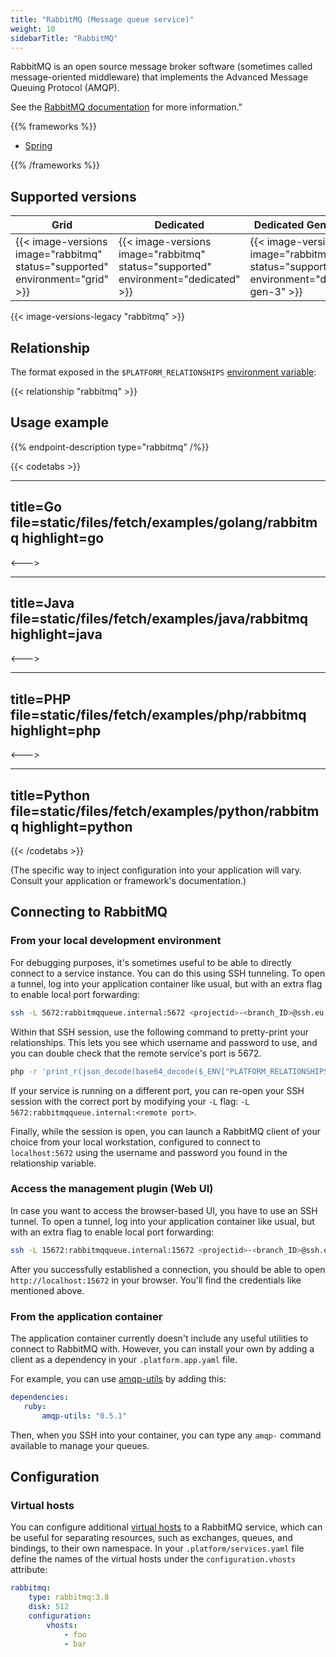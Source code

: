 ```yaml
---
title: "RabbitMQ (Message queue service)"
weight: 10
sidebarTitle: "RabbitMQ"
---
```


RabbitMQ is an open source message broker software (sometimes called message-oriented middleware) that implements the Advanced Message Queuing Protocol (AMQP).

See the [RabbitMQ documentation](http://www.rabbitmq.com/documentation.html) for more information."

{{% frameworks %}}

- [Spring](../../frameworks/spring.md#rabbitmq)

{{% /frameworks %}}

## Supported versions

| **Grid** | **Dedicated** | **Dedicated Generation 3** |
|----------------------------------|---------------|---------------|
|  {{< image-versions image="rabbitmq" status="supported" environment="grid" >}} | {{< image-versions image="rabbitmq" status="supported" environment="dedicated" >}} | {{< image-versions image="rabbitmq" status="supported" environment="dedicated-gen-3" >}} |

{{< image-versions-legacy "rabbitmq" >}}

## Relationship

The format exposed in the `$PLATFORM_RELATIONSHIPS` [environment variable](../../development/variables/use-variables.md#use-platformsh-provided-variables):

{{< relationship "rabbitmq" >}}

## Usage example

{{% endpoint-description type="rabbitmq" /%}}

{{< codetabs >}}

---
title=Go
file=static/files/fetch/examples/golang/rabbitmq
highlight=go
---

<--->

---
title=Java
file=static/files/fetch/examples/java/rabbitmq
highlight=java
---

<--->

---
title=PHP
file=static/files/fetch/examples/php/rabbitmq
highlight=php
---

<--->

---
title=Python
file=static/files/fetch/examples/python/rabbitmq
highlight=python
---

{{< /codetabs >}}

(The specific way to inject configuration into your application will vary. Consult your application or framework's documentation.)

## Connecting to RabbitMQ

### From your local development environment

For debugging purposes, it's sometimes useful to be able to directly connect to a service instance. You can do this using SSH tunneling. To open a tunnel, log into your application container like usual, but with an extra flag to enable local port forwarding:

```bash
ssh -L 5672:rabbitmqqueue.internal:5672 <projectid>-<branch_ID>@ssh.eu.platform.sh
```

Within that SSH session, use the following command to pretty-print your relationships. This lets you see which username and password to use, and you can double check that the remote service's port is 5672.

```bash
php -r 'print_r(json_decode(base64_decode($_ENV["PLATFORM_RELATIONSHIPS"])));'
```

If your service is running on a different port, you can re-open your SSH session with the correct port by modifying your `-L` flag: `-L 5672:rabbitmqqueue.internal:<remote port>`.

Finally, while the session is open, you can launch a RabbitMQ client of your choice from your local workstation, configured to connect to `localhost:5672` using the username and password you found in the relationship variable.

### Access the management plugin  (Web UI)
In case you want to access the browser-based UI, you have to use an SSH tunnel. To open a tunnel, log into your application container like usual, but with an extra flag to enable local port forwarding:

```bash
ssh -L 15672:rabbitmqqueue.internal:15672 <projectid>-<branch_ID>@ssh.eu.platform.sh
```

After you successfully established a connection, you should be able to open `http://localhost:15672` in your browser. You'll find the credentials like mentioned above.

### From the application container

The application container currently doesn't include any useful utilities to connect to RabbitMQ with. However, you can install your own by adding a client as a dependency in your `.platform.app.yaml` file.

For example, you can use [amqp-utils](https://github.com/dougbarth/amqp-utils/) by adding this:

 ```yaml
dependencies:
    ruby:
        amqp-utils: "0.5.1"
```

Then, when you SSH into your container, you can type any `amqp-` command available to manage your queues.

## Configuration

### Virtual hosts

You can configure additional [virtual hosts](https://www.rabbitmq.com/vhosts.html) to a RabbitMQ service, which can be useful for separating resources, such as exchanges, queues, and bindings, to their own namespace. In your `.platform/services.yaml` file define the names of the virtual hosts under the `configuration.vhosts` attribute:

```yaml
rabbitmq:
    type: rabbitmq:3.8
    disk: 512
    configuration:
        vhosts:
            - foo
            - bar
```
